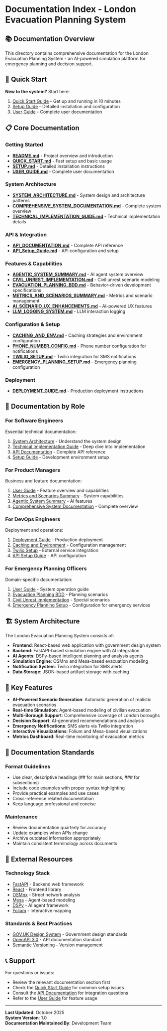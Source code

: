 # Documentation Index - London Evacuation Planning System

## 📚 Documentation Overview

This directory contains comprehensive documentation for the London Evacuation Planning System - an AI-powered simulation platform for emergency planning and decision support.

## 🚀 Quick Start

**New to the system?** Start here:
1. [Quick Start Guide](QUICK_START.md) - Get up and running in 10 minutes
2. [Setup Guide](SETUP.md) - Detailed installation and configuration
3. [User Guide](USER_GUIDE.md) - Complete user documentation

## 📋 Core Documentation

### Getting Started
- **[README.md](README.md)** - Project overview and introduction
- **[QUICK_START.md](QUICK_START.md)** - Fast setup and basic usage
- **[SETUP.md](SETUP.md)** - Detailed installation instructions
- **[USER_GUIDE.md](USER_GUIDE.md)** - Complete user documentation

### System Architecture
- **[SYSTEM_ARCHITECTURE.md](SYSTEM_ARCHITECTURE.md)** - System design and architecture patterns
- **[COMPREHENSIVE_SYSTEM_DOCUMENTATION.md](COMPREHENSIVE_SYSTEM_DOCUMENTATION.md)** - Complete system overview
- **[TECHNICAL_IMPLEMENTATION_GUIDE.md](TECHNICAL_IMPLEMENTATION_GUIDE.md)** - Technical implementation details

### API & Integration
- **[API_DOCUMENTATION.md](API_DOCUMENTATION.md)** - Complete API reference
- **[API_Setup_Guide.md](API_Setup_Guide.md)** - API configuration and setup

### Features & Capabilities
- **[AGENTIC_SYSTEM_SUMMARY.md](AGENTIC_SYSTEM_SUMMARY.md)** - AI agent system overview
- **[CIVIL_UNREST_IMPLEMENTATION.md](CIVIL_UNREST_IMPLEMENTATION.md)** - Civil unrest scenario modeling
- **[EVACUATION_PLANNING_BDD.md](EVACUATION_PLANNING_BDD.md)** - Behavior-driven development specifications
- **[METRICS_AND_SCENARIOS_SUMMARY.md](METRICS_AND_SCENARIOS_SUMMARY.md)** - Metrics and scenario management
- **[AI_SCENARIO_UX_ENHANCEMENTS.md](AI_SCENARIO_UX_ENHANCEMENTS.md)** - AI-powered UX features
- **[LLM_LOGGING_SYSTEM.md](LLM_LOGGING_SYSTEM.md)** - LLM interaction logging

### Configuration & Setup
- **[CACHING_AND_ENV.md](CACHING_AND_ENV.md)** - Caching strategies and environment configuration
- **[PHONE_NUMBER_CONFIG.md](PHONE_NUMBER_CONFIG.md)** - Phone number configuration for notifications
- **[TWILIO_SETUP.md](TWILIO_SETUP.md)** - Twilio integration for SMS notifications
- **[EMERGENCY_PLANNING_SETUP.md](EMERGENCY_PLANNING_SETUP.md)** - Emergency planning configuration

### Deployment
- **[DEPLOYMENT_GUIDE.md](DEPLOYMENT_GUIDE.md)** - Production deployment instructions

## 🎯 Documentation by Role

### For Software Engineers
Essential technical documentation:
1. [System Architecture](SYSTEM_ARCHITECTURE.md) - Understand the system design
2. [Technical Implementation Guide](TECHNICAL_IMPLEMENTATION_GUIDE.md) - Deep dive into implementation
3. [API Documentation](API_DOCUMENTATION.md) - Complete API reference
4. [Setup Guide](SETUP.md) - Development environment setup

### For Product Managers
Business and feature documentation:
1. [User Guide](USER_GUIDE.md) - Feature overview and capabilities
2. [Metrics and Scenarios Summary](METRICS_AND_SCENARIOS_SUMMARY.md) - System capabilities
3. [Agentic System Summary](AGENTIC_SYSTEM_SUMMARY.md) - AI features
4. [Comprehensive System Documentation](COMPREHENSIVE_SYSTEM_DOCUMENTATION.md) - Complete overview

### For DevOps Engineers
Deployment and operations:
1. [Deployment Guide](DEPLOYMENT_GUIDE.md) - Production deployment
2. [Caching and Environment](CACHING_AND_ENV.md) - Configuration management
3. [Twilio Setup](TWILIO_SETUP.md) - External service integration
4. [API Setup Guide](API_Setup_Guide.md) - API configuration

### For Emergency Planning Officers
Domain-specific documentation:
1. [User Guide](USER_GUIDE.md) - System operation guide
2. [Evacuation Planning BDD](EVACUATION_PLANNING_BDD.md) - Planning scenarios
3. [Civil Unrest Implementation](CIVIL_UNREST_IMPLEMENTATION.md) - Special scenarios
4. [Emergency Planning Setup](EMERGENCY_PLANNING_SETUP.md) - Configuration for emergency services

## 🏗️ System Architecture

The London Evacuation Planning System consists of:

- **Frontend**: React-based web application with government design system
- **Backend**: FastAPI-based simulation engine with AI integration
- **AI Agents**: DSPy-based intelligent planning and analysis agents
- **Simulation Engine**: OSMnx and Mesa-based evacuation modeling
- **Notification System**: Twilio integration for SMS alerts
- **Data Storage**: JSON-based artifact storage with caching

## 🔑 Key Features

- **AI-Powered Scenario Generation**: Automatic generation of realistic evacuation scenarios
- **Real-time Simulation**: Agent-based modeling of civilian evacuation
- **Multi-Borough Support**: Comprehensive coverage of London boroughs
- **Decision Support**: AI-generated recommendations and analysis
- **Emergency Notifications**: SMS alerts via Twilio integration
- **Interactive Visualizations**: Folium and Mesa-based visualizations
- **Metrics Dashboard**: Real-time monitoring of evacuation metrics

## 📖 Documentation Standards

### Format Guidelines
- Use clear, descriptive headings (## for main sections, ### for subsections)
- Include code examples with proper syntax highlighting
- Provide practical examples and use cases
- Cross-reference related documentation
- Keep language professional and concise

### Maintenance
- Review documentation quarterly for accuracy
- Update examples when APIs change
- Archive outdated information appropriately
- Maintain consistent terminology across documents

## 🔗 External Resources

### Technology Stack
- [FastAPI](https://fastapi.tiangolo.com/) - Backend web framework
- [React](https://reactjs.org/) - Frontend library
- [OSMnx](https://osmnx.readthedocs.io/) - Street network analysis
- [Mesa](https://mesa.readthedocs.io/) - Agent-based modeling
- [DSPy](https://dspy-docs.vercel.app/) - AI agent framework
- [Folium](https://python-visualization.github.io/folium/) - Interactive mapping

### Standards & Best Practices
- [GOV.UK Design System](https://design-system.service.gov.uk/) - Government design standards
- [OpenAPI 3.0](https://swagger.io/specification/) - API documentation standard
- [Semantic Versioning](https://semver.org/) - Version management

## 📞 Support

For questions or issues:
- Review the relevant documentation section first
- Check the [Quick Start Guide](QUICK_START.md) for common setup issues
- Consult the [API Documentation](API_DOCUMENTATION.md) for integration questions
- Refer to the [User Guide](USER_GUIDE.md) for feature usage

---

**Last Updated**: October 2025  
**System Version**: 1.0  
**Documentation Maintained By**: Development Team
